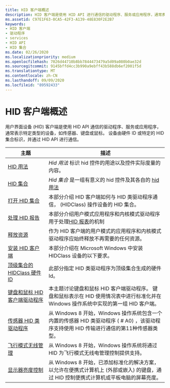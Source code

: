 ```yaml
---
title: HID 客户端概述
description: HID 客户端是使用 HID API 进行通信的驱动程序、服务或应用程序，通常表示特定类型的设备 (例如传感器、键盘或鼠标) 。
ms.assetid: C97E1F63-0CA5-42F3-A139-48E830F2E2B7
keywords:
- HID 客户端
- 驱动程序
- services
- HID API
- HID 集合
ms.date: 02/26/2020
ms.localizationpriority: medium
ms.openlocfilehash: 7026d44710b8bb7844473479a5d09a080b0ae32d
ms.sourcegitcommit: 9145bffd4cc3b990a9ebff43b588db6ef2001f5d
ms.translationtype: MT
ms.contentlocale: zh-CN
ms.lasthandoff: 09/09/2020
ms.locfileid: "89592433"
---
```

# <a name="hid-clients-overview"></a>HID 客户端概述

用户界面设备 (HID) 客户端是使用 HID API 通信的驱动程序、服务或应用程序，通常表示特定类型的设备，如传感器、键盘或鼠标。 设备由硬件 ID 或特定的 HID 集合标识，并通过 HID API 进行通信。

| 主题 | 描述 |
| --- | --- |
| [HID 用法](./hid-usages.md) | _Hid 用法_ 标识 hid 控件的用途以及控件实际度量的内容。 |
| [HID 集合](./hid-collections.md) | _Hid 集合_ 是一组有意义的 hid 控件及其各自的 [hid 用法](./hid-usages.md) |
| [打开 HID 集合](./opening-hid-collections.md) | 本部分介绍 HID 客户端如何与 HID 类驱动程序通信， (HIDClass) 操作设备的 HID 集合。 |
| [处理 HID 报告](./handling-hid-reports.md) | 本部分介绍用户模式应用程序和内核模式驱动程序用于处理[HID 报表](./introduction-to-hid-concepts.md)的机制 |
| [释放资源](./freeing-resources.md) | 作为 HID 客户端的用户模式的应用程序和内核模式驱动程序应始终释放不再需要的任何资源。 |
| [安装 HID 客户端](./installing-hid-clients.md) | 本部分介绍在 Microsoft Windows 中安装 HIDClass 设备的以下要求。 |
| [顶级集合的 HIDClass 硬件 ID](./hidclass-hardware-ids-for-top-level-collections.md) |此部分指定 HID 类驱动程序为顶级集合生成的硬件 Id。 |
| [键盘和鼠标 HID 客户端驱动程序](./keyboard-and-mouse-hid-client-drivers.md) | 本主题讨论键盘和鼠标 HID 客户端驱动程序。 键盘和鼠标表示在 HID 使用情况表中进行标准化并在 Windows 操作系统中实现的第一组 HID 客户端。 |
| [传感器 HID 类驱动程序](./sensor-hid-class-driver.md) | 从 Windows 8 开始，Windows 操作系统包含一个内置的传感器 HID 类驱动程序 ( # A0) ，该驱动程序支持使用 HID 传输进行通信的第11种传感器类型。 |
| [飞行模式无线管理](./airplane-mode-radio-management.md) | 从 Windows 8 开始，Windows 操作系统将通过 HID 为飞行模式无线电管理控制提供支持。 |
| [显示器亮度控制](./display-brightness-control.md) | 从 Windows 8 开始，已添加标准化的解决方案，以允许在便携式计算机上 (外部或嵌入) 的键盘，通过 HID 控制便携式计算机或平板电脑的屏幕亮度。 |